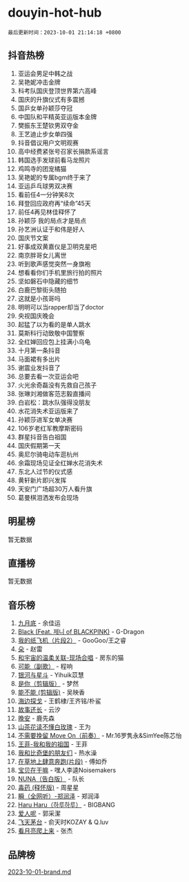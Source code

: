 # douyin-hot-hub

`最后更新时间：2023-10-01 21:14:18 +0800`

## 抖音热榜

1. 亚运会男足中韩之战
1. 吴艳妮冲击金牌
1. 科考队国庆登顶世界第六高峰
1. 国庆的升旗仪式有多震撼
1. 国乒女单孙颖莎夺冠
1. 中国队和平精英亚运版本金牌
1. 樊振东王楚钦男双夺金
1. 王艺迪止步女单四强
1. 抖音倡议用户文明观赛
1. 高中经费紧张号召家长捐款系谣言
1. 韩国选手发球前看马龙照片
1. 鸡鸣寺的团宠橘猫
1. 吴艳妮的专属bgm终于来了
1. 亚运乒乓球男双决赛
1. 看前任4一分钟笑8次
1. 拜登回应政府再“续命”45天
1. 前任4再见林佳释怀了
1. 孙颖莎 我的局点才是局点
1. 孙艺洲认证于和伟是好人
1. 国庆节文案
1. 好事成双黄嘉仪是卫明克星吧
1. 南京胖哥女儿离世
1. 听到歌声感觉突然一身旗袍
1. 想看看你们手机里旅行拍的照片
1. 坚如磐石中隐藏的细节
1. 白鹿巴黎街头随拍
1. 这就是小孩哥吗
1. 明明可以当rapper却当了doctor
1. 央视国庆晚会
1. 起猛了以为看的是单人跳水
1. 莫斯科行动致敬中国警察
1. 全红婵回应包上挂满小乌龟
1. 十月第一条抖音
1. 马面裙有多出片
1. 谢震业发抖音了
1. 总要去看一次亚运会吧
1. 火光余奇磊没有先救自己孩子
1. 张琳刘湘做客范志毅直播间
1. 白岩松：跳水队强得没朋友
1. 水花消失术亚运版来了
1. 孙颖莎进军女单决赛
1. 106岁老红军教摩斯密码
1. 群星抖音告白祖国
1. 国庆假期第一天
1. 奥尼尔骑电动车逛杭州
1. 余霜现场见证全红婵水花消失术
1. 东北人过节的仪式感
1. 黄轩新片即兴发挥
1. 天安门广场超30万人看升旗
1. 葛曼棋泪洒发布会现场

## 明星榜

暂无数据

## 直播榜

暂无数据

## 音乐榜

1. [九月底](https://sf3-cdn-tos.douyinstatic.com/obj/tos-cn-ve-2774/oMfewG4PDTFhF8iz3OGQ7ABH5i6fCgnMaoCbzZ) - 余佳运
1. [Black (Feat. 제니 of BLACKPINK)](https://sf6-cdn-tos.douyinstatic.com/obj/tos-cn-ve-2774/2eb92e2debbe4fe0a552bc099aef7f28) - G-Dragon
1. [我的纸飞机（片段2）](https://sf6-cdn-tos.douyinstatic.com/obj/tos-cn-ve-2774/oM2ZrKcg2CD5AeRB2gkeXOFB1IxAGJdZPazYHf) - GooGoo/王之睿
1. [朵](https://sf6-cdn-tos.douyinstatic.com/obj/tos-cn-ve-2774/932f5bdfcd7c47b880525e92ab8a4999) - 赵雷
1. [和宇宙的温柔关联-现场合唱](https://sf6-cdn-tos.douyinstatic.com/obj/tos-cn-ve-2774/o0hONGDYQBgk0e5bqDeQOonVmncA6tC2nBwZLT) - 房东的猫
1. [可能（副歌）](https://sf6-cdn-tos.douyinstatic.com/obj/tos-cn-ve-2774/cde1731888894259b333569393c2fb51) - 程响
1. [银河与星斗](https://sf6-cdn-tos.douyinstatic.com/obj/tos-cn-ve-2774/3cc0bf5f0ef140f7b6743a631bcf3c58) - Yihuik苡慧
1. [是你（剪辑版）](https://sf6-cdn-tos.douyinstatic.com/obj/tos-cn-ve-2774/46019dae783c4c969944217fe1cfafc4) - 梦然
1. [能不能 (剪辑版)](https://sf3-cdn-tos.douyinstatic.com/obj/tos-cn-ve-2774/fc4a6c45b4a34277ba4088e1d7fdff98) - 吴映香
1. [海边探戈](https://sf6-cdn-tos.douyinstatic.com/obj/tos-cn-ve-2774/os9gE0VQCGqt6VQkZDyBBYvfSDY0QFe3vVmubn) - 王鹤棣/王齐铭/朴鲨
1. [故事还长](https://sf3-cdn-tos.douyinstatic.com/obj/tos-cn-ve-2774/30a26758c8594f0ab81ac675c33ee2c5) - 云汐
1. [晚安](https://sf3-cdn-tos.douyinstatic.com/obj/tos-cn-ve-2774/a724c5e224464218839820f4e4fd632f) - 鹿先森
1. [山茶花读不懂白玫瑰](https://sf6-cdn-tos.douyinstatic.com/obj/tos-cn-ve-2774/osfn8B7DktrRHEPJgPCfDbw7QDQEkwC16BxZg9) - 王为
1. [不需要挽留 Move On（前奏）](https://sf6-cdn-tos.douyinstatic.com/obj/tos-cn-ve-2774/ooCBhgCCkF4nExzQL9WZSUbitfA8IsDkgQIYhe) - Mr.16罗隽永&SimYee陈芯怡
1. [王菲-我和我的祖国](https://sf6-cdn-tos.douyinstatic.com/obj/tos-cn-ve-2774/3ef0f373017541e18566595c96123cab) - 王菲
1. [我和比奇堡的朋友们](https://sf6-cdn-tos.douyinstatic.com/obj/tos-cn-ve-2774/f0505db981ea4a6d91453a15924a82aa) - 热水澡
1. [在草地上肆意奔跑(片段)](https://sf6-cdn-tos.douyinstatic.com/obj/tos-cn-ve-2774/8831d494742f45dabdfa8adb8b817259) - 傅如乔
1. [宝贝在干嘛](https://sf3-cdn-tos.douyinstatic.com/obj/tos-cn-ve-2774/okW4hBCfJI5B2ZEgTCtikhMW7IafzNrBQIYkpJ) - 嘿人李逵Noisemakers
1. [NUNA（告白版）](https://sf6-cdn-tos.douyinstatic.com/obj/tos-cn-ve-2774/a65828cbd8ce41a78a430a58b49f4feb) - 队长
1. [毒药 (释怀版)](https://sf6-cdn-tos.douyinstatic.com/obj/tos-cn-ve-2774/oYILMEAzspdZBIzy4frJNB8ZHPHWAhiwowd4Ad) - 周星星
1. [瞬（全网听）-郑润泽](https://sf3-cdn-tos.douyinstatic.com/obj/tos-cn-ve-2774/o4Vb9eJZClCZTnRQYy0BRSeHGrDtrkrQgIBvQt) - 郑润泽
1. [Haru Haru（하루하루）](https://sf6-cdn-tos.douyinstatic.com/obj/tos-cn-ve-2774/940c04aa98154ee7bdbaaa2ad9f28aec) - BIGBANG
1. [爱人呢](https://sf3-cdn-tos.douyinstatic.com/obj/tos-cn-ve-2774/2041dc10f3c442f1992b439a00eaf2ba) - 郭采潔
1. [飞天茅台](https://sf6-cdn-tos.douyinstatic.com/obj/tos-cn-ve-2774/o4GhTV5kIuMWmC2Ai1WzNglssgBfQaqQCSLxUU) - 俞天时KOZAY & Q.luv
1. [看月亮爬上来](https://sf3-cdn-tos.douyinstatic.com/obj/tos-cn-ve-2774/356c324112764016b25295e535f2daf0) - 张杰

## 品牌榜

[2023-10-01-brand.md](2023-10-01-brand.md)
